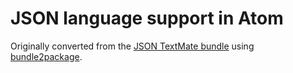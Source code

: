 # JSON language support in Atom

Originally converted from the [JSON TextMate bundle](https://github.com/textmate/json.tmbundle)
using [bundle2package](https://github.com/atom/bundle2package).
